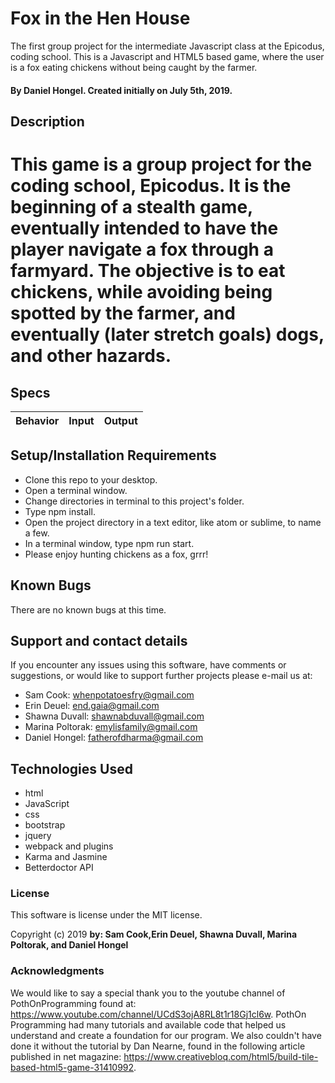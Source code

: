 # Fox in the Hen House

The first group project for the intermediate Javascript class at the Epicodus, coding school. This is a Javascript and HTML5 based game, where the user is a fox eating chickens without being caught by the farmer.

#### By Daniel Hongel. Created initially on July 5th, 2019.

## Description

# This game is a group project for the coding school, Epicodus. It is the beginning of a stealth game, eventually intended to have the player navigate a fox through a farmyard. The objective is to eat chickens, while avoiding being spotted by the farmer, and eventually (later stretch goals) dogs, and other hazards. 


## Specs

|Behavior   |Input      | Output              |
| --------- | :--------| :-------------|



## Setup/Installation Requirements

* Clone this repo to your desktop.
* Open a terminal window.
* Change directories in terminal to this project's folder.
* Type npm install.
* Open the project directory in a text editor, like atom or sublime, to name a few.
* In a terminal window, type npm run start.
* Please enjoy hunting chickens as a fox, grrr!


## Known Bugs

There are no known bugs at this time.

## Support and contact details

If you encounter any issues using this software, have comments or suggestions, or would like to support further projects please e-mail us at:

* Sam Cook: whenpotatoesfry@gmail.com
* Erin Deuel: end.gaia@gmail.com
* Shawna Duvall: shawnabduvall@gmail.com
* Marina Poltorak: emylisfamily@gmail.com
* Daniel Hongel: fatherofdharma@gmail.com


## Technologies Used

* html
* JavaScript
* css
* bootstrap
* jquery
* webpack and plugins
* Karma and Jasmine
* Betterdoctor API

### License

This software is license under the MIT license.

Copyright (c) 2019 **by: Sam Cook,Erin Deuel, Shawna Duvall, Marina Poltorak, and Daniel Hongel**

### Acknowledgments

We would like to say a special thank you to the youtube channel of PothOnProgramming found at: https://www.youtube.com/channel/UCdS3ojA8RL8t1r18Gj1cl6w. PothOn Programming had many tutorials and available code that helped us understand and create a foundation for our program. We also couldn't have done it without the tutorial by Dan Nearne, found in the following article published in net magazine: https://www.creativebloq.com/html5/build-tile-based-html5-game-31410992.
